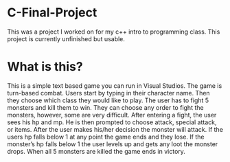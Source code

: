 # C-Final-Project

This was a project I worked on for my c++ intro to programming class.
This project is currently unfinished but usable.

# What is this?

This is a simple text based game you can run in Visual Studios.
The game is turn-based combat. Users start by typing in their character name. Then they choose which class they would like to play. The user has to fight 5 monsters and kill them to win. They can choose any order to fight the monsters, however, some are very difficult. After entering a fight, the user sees his hp and mp. He is then prompted to choose attack, special attack, or items. After the user makes his/her decision the monster will attack. If the users hp falls below 1 at any point the game ends and they lose. If the monster’s hp falls below 1 the user levels up and gets any loot the monster drops. When all 5 monsters are killed the game ends in victory.
